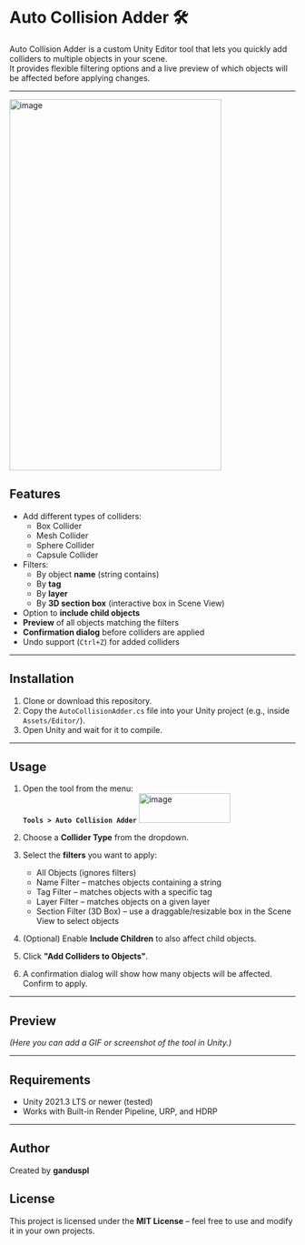 # Auto Collision Adder 🛠

Auto Collision Adder is a custom Unity Editor tool that lets you quickly add colliders to multiple objects in your scene.  
It provides flexible filtering options and a live preview of which objects will be affected before applying changes.

---
<img width="373" height="653" alt="image" src="https://github.com/user-attachments/assets/3ea8d01f-185d-4cac-9b45-ef4725953c0e" />


## Features

- Add different types of colliders:
  - Box Collider
  - Mesh Collider
  - Sphere Collider
  - Capsule Collider
- Filters:
  - By object **name** (string contains)
  - By **tag**
  - By **layer**
  - By **3D section box** (interactive box in Scene View)
- Option to **include child objects**
- **Preview** of all objects matching the filters
- **Confirmation dialog** before colliders are applied
- Undo support (`Ctrl+Z`) for added colliders

---

## Installation

1. Clone or download this repository.
2. Copy the `AutoCollisionAdder.cs` file into your Unity project (e.g., inside `Assets/Editor/`).
3. Open Unity and wait for it to compile.

---

## Usage

1. Open the tool from the menu:  
   **`Tools > Auto Collision Adder`**
   <img width="161" height="52" alt="image" src="https://github.com/user-attachments/assets/63928eb0-0530-46a7-8253-6c44f84c4722" />

3. Choose a **Collider Type** from the dropdown.
4. Select the **filters** you want to apply:
   - All Objects (ignores filters)
   - Name Filter – matches objects containing a string
   - Tag Filter – matches objects with a specific tag
   - Layer Filter – matches objects on a given layer
   - Section Filter (3D Box) – use a draggable/resizable box in the Scene View to select objects
5. (Optional) Enable **Include Children** to also affect child objects.
6. Click **"Add Colliders to Objects"**.
7. A confirmation dialog will show how many objects will be affected. Confirm to apply.

---

## Preview

*(Here you can add a GIF or screenshot of the tool in Unity.)*

---

## Requirements

- Unity 2021.3 LTS or newer (tested)
- Works with Built-in Render Pipeline, URP, and HDRP

---


## Author

Created by **ganduspl**


## License

This project is licensed under the **MIT License** – feel free to use and modify it in your own projects.
